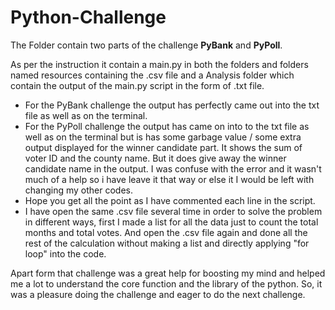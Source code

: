 # Python-Challenge

The Folder contain two parts of the challenge **PyBank** and **PyPoll**.

As per the instruction it contain a main.py in both the folders and folders named resources containing the .csv file and a Analysis folder which contain the output of the main.py script in the form of .txt file.

* For the PyBank challenge the output has perfectly came out into the txt file as well as on the terminal.
* For the PyPoll challenge the output has came on into to the txt file as well as on the terminal but is has some garbage value / some extra output displayed for the winner candidate part. It shows the sum of voter ID and the county name. But it does give away the winner candidate name in the output. I was confuse with the error and it wasn't much of a help so i have leave it that way or else it I would be left with changing my other codes.
* Hope you get all the point as  I have commented each line  in the script.
* I have open the same .csv file several time in order to solve the problem in different ways, first I made a list for all  the data just to count the total months and total votes. And open the .csv file again and done all the rest of the calculation without making a list and directly applying "for loop" into the code.

Apart form that challenge was a great help for boosting my mind and helped me a lot to understand the core function and the library of the python. So, it was a pleasure doing the challenge and eager to do the next challenge.
